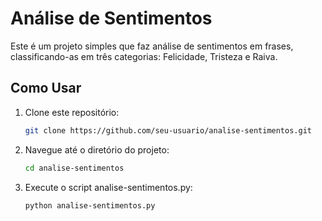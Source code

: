 # Análise de Sentimentos

Este é um projeto simples que faz análise de sentimentos em frases, classificando-as em três categorias: Felicidade, Tristeza e Raiva.

## Como Usar

1. Clone este repositório:

   ```bash
   git clone https://github.com/seu-usuario/analise-sentimentos.git

    ```
2. Navegue até o diretório do projeto:
   ```bash
   cd analise-sentimentos
   ```

3. Execute o script analise-sentimentos.py:
   ```bash
   python analise-sentimentos.py
   ```

